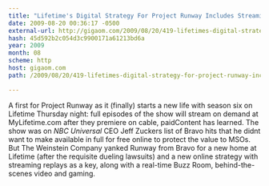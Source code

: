 ```yaml
---
title: "Lifetime's Digital Strategy For Project Runway Includes Streaming On Demand For First Time"
date: 2009-08-20 00:36:17 -0500
external-url: http://gigaom.com/2009/08/20/419-lifetimes-digital-strategy-for-project-runway-includes-streaming-on-dem/
hash: 45d592b2c054d3c9900171a61213bd6a
year: 2009
month: 08
scheme: http
host: gigaom.com
path: /2009/08/20/419-lifetimes-digital-strategy-for-project-runway-includes-streaming-on-dem/

---
```


A first for Project Runway as it (finally) starts a new life with season six on Lifetime Thursday night: full episodes of the show will stream on demand at MyLifetime.com after they premiere on cable, paidContent has learned. The show was on *NBC Universal* CEO Jeff Zuckers list of Bravo hits that he didnt want to make available in full for free online to protect the value to MSOs. But The Weinstein Company yanked Runway from Bravo for a new home at Lifetime (after the requisite dueling lawsuits)  and a new online strategy with streaming replays as a key, along with a real-time Buzz Room, behind-the-scenes video and gaming.
